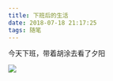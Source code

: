 ```yaml
---
title: 下班后的生活
date: 2018-07-18 21:17:25
tags: 随笔
---
```


今天下班，带着胡涂去看了夕阳

![](../images/2018-7-19.jpeg)